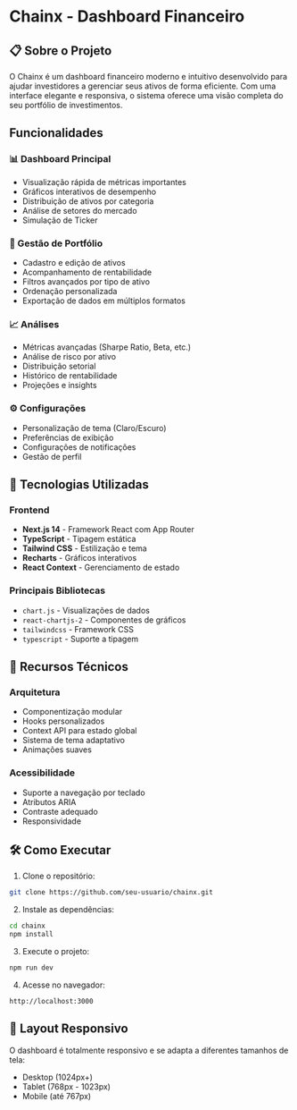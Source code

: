 # Chainx - Dashboard Financeiro

## 📋 Sobre o Projeto

O Chainx é um dashboard financeiro moderno e intuitivo desenvolvido para ajudar investidores a gerenciar seus ativos de forma eficiente. Com uma interface elegante e responsiva, o sistema oferece uma visão completa do seu portfólio de investimentos.

## Funcionalidades

### 📊 Dashboard Principal
- Visualização rápida de métricas importantes
- Gráficos interativos de desempenho
- Distribuição de ativos por categoria
- Análise de setores do mercado
- Simulação de Ticker

### 💼 Gestão de Portfólio
- Cadastro e edição de ativos
- Acompanhamento de rentabilidade
- Filtros avançados por tipo de ativo
- Ordenação personalizada
- Exportação de dados em múltiplos formatos

### 📈 Análises
- Métricas avançadas (Sharpe Ratio, Beta, etc.)
- Análise de risco por ativo
- Distribuição setorial
- Histórico de rentabilidade
- Projeções e insights

### ⚙️ Configurações
- Personalização de tema (Claro/Escuro)
- Preferências de exibição
- Configurações de notificações
- Gestão de perfil

## 🚀 Tecnologias Utilizadas

### Frontend
- **Next.js 14** - Framework React com App Router
- **TypeScript** - Tipagem estática
- **Tailwind CSS** - Estilização e tema
- **Recharts** - Gráficos interativos
- **React Context** - Gerenciamento de estado

### Principais Bibliotecas
- `chart.js` - Visualizações de dados
- `react-chartjs-2` - Componentes de gráficos
- `tailwindcss` - Framework CSS
- `typescript` - Suporte a tipagem

## 🎯 Recursos Técnicos

### Arquitetura
- Componentização modular
- Hooks personalizados
- Context API para estado global
- Sistema de tema adaptativo
- Animações suaves


### Acessibilidade
- Suporte a navegação por teclado
- Atributos ARIA
- Contraste adequado
- Responsividade

## 🛠️ Como Executar

1. Clone o repositório:
```bash
git clone https://github.com/seu-usuario/chainx.git
```

2. Instale as dependências:
```bash
cd chainx
npm install
```

3. Execute o projeto:
```bash
npm run dev
```

4. Acesse no navegador:
```
http://localhost:3000
```

## 📱 Layout Responsivo

O dashboard é totalmente responsivo e se adapta a diferentes tamanhos de tela:
- Desktop (1024px+)
- Tablet (768px - 1023px)
- Mobile (até 767px)


